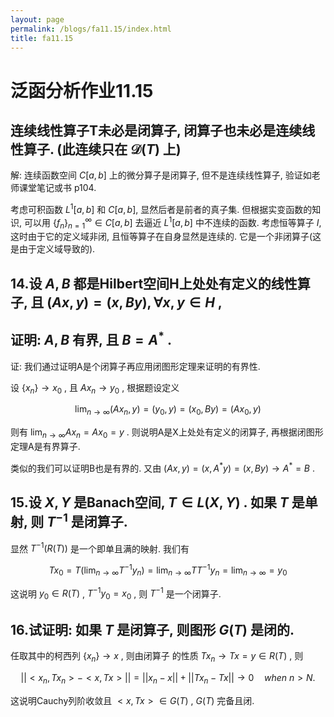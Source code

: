 ```yaml
---
layout: page
permalink: /blogs/fa11.15/index.html
title: fa11.15
---
```


<!-- # 泛函分析作业11.15

## 连续线性算子T未必是闭算子，闭算子也未必是连续线性算子。（此连续只在 $\mathcal D (T)$ 上）

解：连续函数空间 $C[a,b]$ 上的微分算子是闭算子，但不是连续线性算子，验证如老师课堂笔记或书p104。

考虑可积函数 $L^1[a,b]$ 和 $C[a,b]$ ，显然后者是前者的真子集。但根据实变函数的知识，可以用 $\{f_n\}_{n=1}^\infty\in C[a,b]$ 去逼近 $L^1[a,b]$ 中不连续的函数。考虑恒等算子 $I$ ，这时由于它的定义域非闭，且恒等算子在自身显然是连续的。它是一个非闭算子（这是由于定义域导致的）。

## 14.设 $A,B$ 都是Hilbert空间H上处处有定义的线性算子，且 $(Ax,y)=(x,By),\forall x,y\in H$ ,

## 证明： $A,B$ 有界，且 $B=A^*$ 。

证：我们通过证明A是个闭算子再应用闭图形定理来证明的有界性。

设 $\{x_n\}\to x_0$ ，且 $Ax_n\to y_0$ ，根据题设定义

$$
\lim_{n\to\infty}(Ax_n,y)=(y_0,y)=(x_0,By)=(Ax_0,y)
$$

则有 $\lim_{n\to\infty}Ax_n=Ax_0=y$ 。则说明A是X上处处有定义的闭算子，再根据闭图形定理A是有界算子。

类似的我们可以证明B也是有界的。又由 $(Ax,y)=(x,A^*y)=(x,By)\Rightarrow A^*=B$ 。

## 15.设 $X,Y$ 是Banach空间， $T\in L(X,Y)$ 。如果 $T$ 是单射，则 $T^{-1}$ 是闭算子。

显然$T^{-1}(R(T))$是一个即单且满的映射。我们有
$$
Tx_0=T\left(\lim_{n\to\infty}T^{-1}y_n\right)=\lim_{n\to\infty}TT^{-1}y_n=\lim_{n\to\infty}=y_0
$$
这说明$y_o\in R(T)$，$T^{-1}y_0=x_0$，则$T^{-1}$是一个闭算子。

## 16.试证明：如果$T$是闭算子，则图形$G(T)$是闭的。

任取其中的柯西列$\{x_n\}\to x$，则由闭算子 的性质$Tx_n\to Tx=y\in R(T)$，则
$$
||<x_n,Tx_n>-<x,Tx>||=||x_n-x||+||Tx_n-Tx||\to 0\quad when\ n>N.
$$
这说明Cachy列阶收敛且$<x,Tx>\in G(T)$，$G(T)$完备且闭。
 -->


# 泛函分析作业11.15

## 连续线性算子T未必是闭算子, 闭算子也未必是连续线性算子. (此连续只在 $\mathcal D (T)$ 上) 

解: 连续函数空间 $C[a,b]$ 上的微分算子是闭算子, 但不是连续线性算子, 验证如老师课堂笔记或书 p104.

考虑可积函数 $L^1[a,b]$ 和 $C[a,b]$, 显然后者是前者的真子集. 但根据实变函数的知识, 可以用 $\{f_n\}_{n=1}^\infty\in C[a,b]$ 去逼近 $L^1[a,b]$ 中不连续的函数. 考虑恒等算子 $I$, 这时由于它的定义域非闭, 且恒等算子在自身显然是连续的. 它是一个非闭算子(这是由于定义域导致的).

## 14.设 $A,B$ 都是Hilbert空间H上处处有定义的线性算子, 且 $(Ax,y)=(x,By),\forall x,y\in H$ ,

## 证明: $A,B$ 有界, 且 $B=A^*$ .

证: 我们通过证明A是个闭算子再应用闭图形定理来证明的有界性.

设 $\{x_n\}\to x_0$ , 且 $Ax_n\to y_0$ , 根据题设定义

$$
\lim_{n\to\infty}(Ax_n,y)=(y_0,y)=(x_0,By)=(Ax_0,y)
$$

则有 $\lim_{n\to\infty}Ax_n=Ax_0=y$ . 则说明A是X上处处有定义的闭算子, 再根据闭图形定理A是有界算子.

类似的我们可以证明B也是有界的. 又由 $(Ax,y)=(x,A^*y)=(x,By) \rightarrow A^{*}=B$ .

## 15.设 $X,Y$ 是Banach空间, $T\in L(X,Y)$ . 如果 $T$ 是单射, 则 $T^{-1}$ 是闭算子.

显然 $T^{-1}(R(T))$ 是一个即单且满的映射. 我们有

$$
Tx_0=T\left(\lim_{n\to\infty}T^{-1}y_n\right)=\lim_{n\to\infty}TT^{-1}y_n=\lim_{n\to\infty}=y_0
$$

这说明 $y_0\in R(T)$ , $T^{-1}y_0=x_0$ , 则 $T^{-1}$ 是一个闭算子.

## 16.试证明: 如果 $T$ 是闭算子, 则图形 $G(T)$ 是闭的.

任取其中的柯西列 $\{x_n\}\to x$ , 则由闭算子 的性质 $Tx_n\to Tx=y\in R(T)$ , 则

$$
||<x_n,Tx_n>-<x,Tx>||=||x_n-x||+||Tx_n-Tx||\to 0\quad when\ n>N.
$$

这说明Cauchy列阶收敛且 $<x,Tx>\in G(T)$ , $G(T)$ 完备且闭.